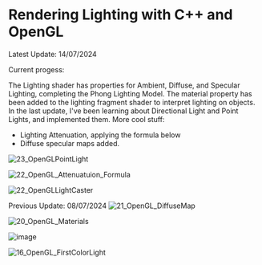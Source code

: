 # Rendering Lighting with C++ and OpenGL

Latest Update: 14/07/2024

Current progess:

The Lighting shader has properties for Ambient, Diffuse, and Specular Lighting, completing the Phong Lighting Model. The material property has been added to the lighting fragment shader to interpret lighting on objects.
In the last update, I've been learning about Directional Light and Point Lights, and implemented them. More cool stuff:
- Lighting Attenuation, applying the formula below
- Diffuse specular maps added.

![23_OpenGLPointLight](https://github.com/user-attachments/assets/8e11c744-f8a8-4630-a3bc-e62ef9b0a991)

![22_OpenGL_Attenuatuion_Formula](https://github.com/user-attachments/assets/74f282e7-d4c3-421f-94d3-be061e7cb995)

![22_OpenGLLightCaster](https://github.com/user-attachments/assets/d7825dcc-b63e-4837-b7b2-44fd6800ff96)


Previous Update: 08/07/2024
![21_OpenGL_DiffuseMap](https://github.com/josecr02/Advanced-Lighting-Research-with-OpenGL/assets/88961639/690f0713-9819-416c-9fad-5e6d281945af)

![20_OpenGL_Materials](https://github.com/josecr02/Advanced-Lighting-Research-with-OpenGL/assets/88961639/6510bff6-f6ec-48b3-aaba-ba37fadf7396)

![image](https://github.com/josecr02/Advanced-Lighting-Research-with-OpenGL/assets/88961639/1d06f824-7ca2-4aae-8df6-249719266477)

![16_OpenGL_FirstColorLight](https://github.com/josecr02/Advanced-Lighting-Research-with-OpenGL/assets/88961639/330181c1-3fdb-44fd-a20e-31286b3b0abf)


